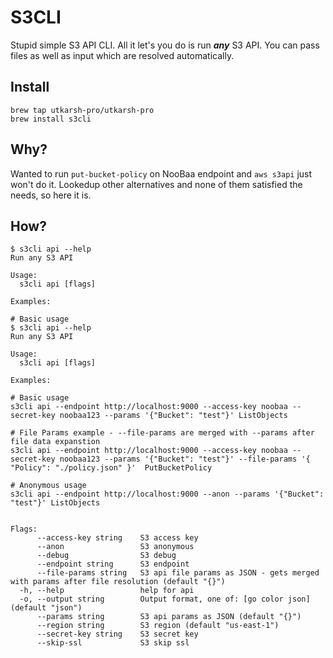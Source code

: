 # S3CLI
Stupid simple S3 API CLI. All it let's you do is run ***any*** S3 API. You can pass files as well as input which are resolved automatically.

## Install
```
brew tap utkarsh-pro/utkarsh-pro
brew install s3cli
```

## Why?
Wanted to run `put-bucket-policy` on NooBaa endpoint and `aws s3api` just won't do it. Lookedup other alternatives and none of them satisfied the needs, so here it is.

## How?
```
$ s3cli api --help
Run any S3 API

Usage:
  s3cli api [flags]

Examples:

# Basic usage
$ s3cli api --help
Run any S3 API

Usage:
  s3cli api [flags]

Examples:

# Basic usage
s3cli api --endpoint http://localhost:9000 --access-key noobaa --secret-key noobaa123 --params '{"Bucket": "test"}' ListObjects

# File Params example - --file-params are merged with --params after file data expanstion
s3cli api --endpoint http://localhost:9000 --access-key noobaa --secret-key noobaa123 --params '{"Bucket": "test"}' --file-params '{ "Policy": "./policy.json" }'  PutBucketPolicy

# Anonymous usage
s3cli api --endpoint http://localhost:9000 --anon --params '{"Bucket": "test"}' ListObjects


Flags:
      --access-key string    S3 access key
      --anon                 S3 anonymous
      --debug                S3 debug
      --endpoint string      S3 endpoint
      --file-params string   S3 api file params as JSON - gets merged with params after file resolution (default "{}")
  -h, --help                 help for api
  -o, --output string        Output format, one of: [go color json] (default "json")
      --params string        S3 api params as JSON (default "{}")
      --region string        S3 region (default "us-east-1")
      --secret-key string    S3 secret key
      --skip-ssl             S3 skip ssl
```
